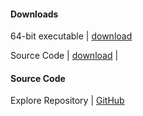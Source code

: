 #### Downloads

64-bit executable | [download](https://github.com/mqhirr/Zephyr/releases/download/1.0/Zephyr.exe)

Source Code | [download](https://github.com/mqhirr/Zephyr/archive/refs/heads/stable.zip) |

#### Source Code

Explore Repository | [GitHub](http://github.com/mqhirr/Zephyr)
